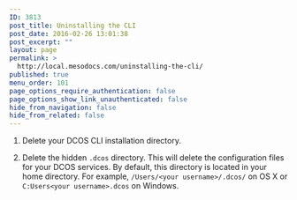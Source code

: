 ```yaml
---
ID: 3813
post_title: Uninstalling the CLI
post_date: 2016-02-26 13:01:38
post_excerpt: ""
layout: page
permalink: >
  http://local.mesodocs.com/uninstalling-the-cli/
published: true
menu_order: 101
page_options_require_authentication: false
page_options_show_link_unauthenticated: false
hide_from_navigation: false
hide_from_related: false
---
```

1.  Delete your DCOS CLI installation directory.

2.  Delete the hidden `.dcos` directory. This will delete the configuration files for your DCOS services. By default, this directory is located in your home directory. For example, `/Users/<your username>/.dcos/` on OS X or `C:Users<your username>.dcos` on Windows.